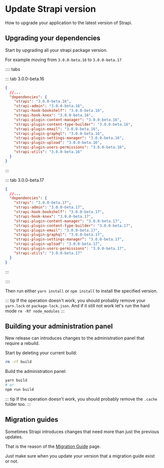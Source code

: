 # Update Strapi version

How to upgrade your application to the latest version of Strapi.

## Upgrading your dependencies

Start by upgrading all your strapi package version.

For example moving from `3.0.0-beta.16` to `3.0.0-beta.17`

:::: tabs

::: tab 3.0.0-beta.16

```json
{
  //...
  "dependencies": {
    "strapi": "3.0.0-beta.16",
    "strapi-admin": "3.0.0-beta.16",
    "strapi-hook-bookshelf": "3.0.0-beta.16",
    "strapi-hook-knex": "3.0.0-beta.16",
    "strapi-plugin-content-manager": "3.0.0-beta.16",
    "strapi-plugin-content-type-builder": "3.0.0-beta.16",
    "strapi-plugin-email": "3.0.0-beta.16",
    "strapi-plugin-graphql": "3.0.0-beta.16",
    "strapi-plugin-settings-manager": "3.0.0-beta.16",
    "strapi-plugin-upload": "3.0.0-beta.16",
    "strapi-plugin-users-permissions": "3.0.0-beta.16",
    "strapi-utils": "3.0.0-beta.16"
  }
}
```

:::

::: tab 3.0.0-beta.17

```json
{
  //...
  "dependencies": {
    "strapi": "3.0.0-beta.17",
    "strapi-admin": "3.0.0-beta.17",
    "strapi-hook-bookshelf": "3.0.0-beta.17",
    "strapi-hook-knex": "3.0.0-beta.17",
    "strapi-plugin-content-manager": "3.0.0-beta.17",
    "strapi-plugin-content-type-builder": "3.0.0-beta.17",
    "strapi-plugin-email": "3.0.0-beta.17",
    "strapi-plugin-graphql": "3.0.0-beta.17",
    "strapi-plugin-settings-manager": "3.0.0-beta.17",
    "strapi-plugin-upload": "3.0.0-beta.17",
    "strapi-plugin-users-permissions": "3.0.0-beta.17",
    "strapi-utils": "3.0.0-beta.17"
  }
}
```

:::

::::

Then run either `yarn install` or `npm install` to install the specified version.

::: tip
If the operation doesn't work, you should probably remove your `yarn.lock` or `package-lock.json`. And if it still not work let's run the hard mode `rm -Rf node_modules`
:::

## Building your administration panel

New release can introduces changes to the administration panel that require a rebuild.

Start by deleting your current build:

```bash
rm -rf build
```

Build the administration panel:

```bash
yarn build
# or
npm run build
```

::: tip
If the operation doesn't work, you should probably remove the `.cache` folder too.
:::

## Migration guides

Sometimes Strapi introduces changes that need more than just the previous updates.

That is the reason of the [Migration Guide](../migration-guide/README.md) page.

Just make sure when you update your version that a migration guide exist or not.
